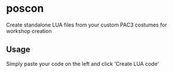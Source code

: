 # poscon
Create standalone LUA files from your custom PAC3 costumes for workshop creation

## Usage
Simply paste your code on the left and click 'Create LUA code'